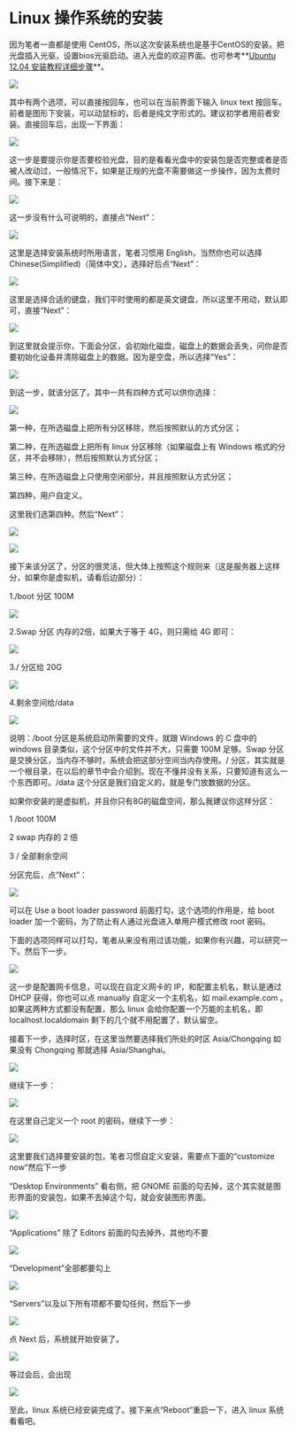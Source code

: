 # Linux 操作系统的安装

因为笔者一直都是使用 CentOS，所以这次安装系统也是基于CentOS的安装。把光盘插入光驱，设置bios光驱启动。进入光盘的欢迎界面。也可参考**[Ubuntu 12.04 安装教程详细步骤](http://www.jb51.net/os/84475.html)**。

![](images/centos1.png)

其中有两个选项，可以直接按回车，也可以在当前界面下输入 linux text 按回车。前者是图形下安装，可以动鼠标的，后者是纯文字形式的。建议初学者用前者安装。直接回车后，出现一下界面：

![](images/centos2.png)

这一步是要提示你是否要校验光盘，目的是看看光盘中的安装包是否完整或者是否被人改动过，一般情况下，如果是正规的光盘不需要做这一步操作，因为太费时间。接下来是：

![](images/centos3.png)

这一步没有什么可说明的，直接点“Next”：

![](images/centos4.png)

这里是选择安装系统时所用语言，笔者习惯用 English，当然你也可以选择 Chinese(Simplified)（简体中文），选择好后点“Next”：

![](images/centos5.png)

这里是选择合适的键盘，我们平时使用的都是英文键盘，所以这里不用动，默认即可，直接“Next”：

![](images/centos6.png)

到这里就会提示你，下面会分区，会初始化磁盘，磁盘上的数据会丢失，问你是否要初始化设备并清除磁盘上的数据。因为是空盘，所以选择“Yes”：

![](images/centos7.png)

到这一步，就该分区了。其中一共有四种方式可以供你选择：

![](images/centos8.png)

第一种，在所选磁盘上把所有分区移除，然后按照默认的方式分区；

第二种，在所选磁盘上把所有 linux 分区移除（如果磁盘上有 Windows 格式的分区，并不会移除），然后按照默认方式分区；

第三种，在所选磁盘上只使用空闲部分，并且按照默认方式分区；

第四种，用户自定义。

这里我们选第四种。然后“Next”：

![](images/centos9.png)

![](images/centos10.png)

接下来该分区了，分区的很灵活，但大体上按照这个规则来（这是服务器上这样分，如果你是虚拟机，请看后边部分）：

1./boot 分区 100M

![](images/centos11.png)

2.Swap 分区 内存的2倍，如果大于等于 4G，则只需给 4G 即可：

![](images/centos12.png)

3./ 分区给 20G

![](images/centos13.png)

4.剩余空间给/data

![](images/centos14.png)

说明：/boot 分区是系统启动所需要的文件，就跟 Windows 的 C 盘中的 windows 目录类似，这个分区中的文件并不大，只需要 100M 足够。Swap 分区是交换分区，当内存不够时，系统会把这部分空间当内存使用。/ 分区，其实就是一个根目录，在以后的章节中会介绍到。现在不懂并没有关系，只要知道有这么一个东西即可。/data 这个分区是我们自定义的，就是专门放数据的分区。

如果你安装的是虚拟机，并且你只有8G的磁盘空间，那么我建议你这样分区：

1 /boot 100M

2 swap 内存的 2 倍

3 / 全部剩余空间

分区完后，点“Next”：

![](images/centos15.png)

可以在 Use a boot loader password 前面打勾，这个选项的作用是，给 boot loader 加一个密码，为了防止有人通过光盘进入单用户模式修改 root 密码。

下面的选项同样可以打勾，笔者从来没有用过该功能，如果你有兴趣，可以研究一下。然后下一步。

![](images/centos16.png)

这一步是配置网卡信息，可以现在自定义网卡的 IP，和配置主机名，默认是通过 DHCP 获得，你也可以点 manually 自定义一个主机名，如 mail.example.com 。如果这两种方式都没有配置，那么 linux 会给你配置一个万能的主机名，即 localhost.localdomain 剩下的几个就不用配置了，默认留空。

接着下一步，选择时区，在这里当然要选择我们所处的时区 Asia/Chongqing 如果没有 Chongqing 那就选择 Asia/Shanghai。

![](images/centos17.png)

继续下一步：

![](images/centos18.png)

在这里自己定义一个 root 的密码，继续下一步：

![](images/centos19.png)

这里要我们选择要安装的包，笔者习惯自定义安装，需要点下面的“customize now”然后下一步

“Desktop Environments” 看右侧，把 GNOME 前面的勾去掉，这个其实就是图形界面的安装包，如果不去掉这个勾，就会安装图形界面。

![](images/centos20.png)

“Applications” 除了 Editors 前面的勾去掉外，其他均不要

![](images/centos21.png)

“Development”全部都要勾上

![](images/centos22.png)

“Servers”以及以下所有项都不要勾任何，然后下一步

![](images/centos23.png)

点 Next 后，系统就开始安装了。

![](images/centos24.png)

等过会后，会出现

![](images/centos25.png)

至此，linux 系统已经安装完成了。接下来点“Reboot”重启一下，进入 linux 系统看看吧。


